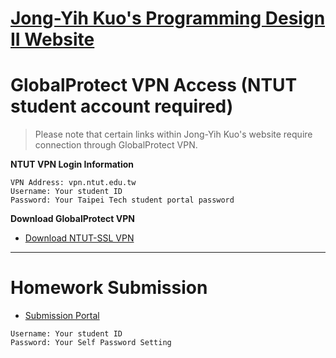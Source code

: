 # [Jong-Yih Kuo's Programming Design II Website](https://sites.google.com/mail.ntut.edu.tw/jong-yih-kuo/programming-design-ii)

# GlobalProtect VPN Access (NTUT student account required)
> Please note that certain links within Jong-Yih Kuo's website require connection through GlobalProtect VPN.

**NTUT VPN Login Information**
```
VPN Address: vpn.ntut.edu.tw
Username: Your student ID
Password: Your Taipei Tech student portal password
```

**Download GlobalProtect VPN**
- [Download NTUT-SSL VPN](https://vpn.ntut.edu.tw/global-protect/login.esp)
---

# Homework Submission
- [Submission Portal](https://140.124.181.26/upload/Login) 
```
Username: Your student ID
Password: Your Self Password Setting
```
